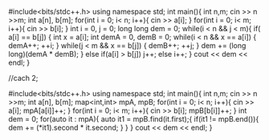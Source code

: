 #include<bits/stdc++.h>
using namespace std;
int main(){
	int n,m; cin >> n >>m;
	int a[n], b[m];
	for(int i = 0; i< n; i++){
		cin >> a[i];
	}
	for(int i = 0; i< m; i++){
		cin >> b[i];
	}
	int i = 0, j = 0; 
	long long dem = 0;
	while(i < n && j < m){
		if( a[i] == b[j]) {
			int x = a[i];
		     int demA = 0, demB = 0;
		     while(i < n && x == a[i])
		     {
		     	demA++;
		     	++i;
			 }
			 while(j < m && x == b[j])
		     {
		     	demB++;
		     	++j;
			 }
			 dem += (long long)(demA * demB);
		   }
		else if(a[i] > b[j]) j++;
		else i++;
	}
	cout << dem << endl;
}









//cach 2;

#include<bits/stdc++.h>
using namespace std;
int main(){
	int n,m; cin >> n >>m;
	int a[n], b[m];
	map<int,int> mpA, mpB;
	for(int i = 0; i< n; i++){
		cin >> a[i];
		mpA[a[i]]++;
	}
	for(int i = 0; i< m; i++){
		cin >> b[i];
		mpB[b[i]]++;
	}
	int dem = 0;
	for(auto it : mpA){
		auto it1 = mpB.find(it.first);{
			if(it1 != mpB.end()){
				dem += (*it1).second * it.second;
			}
		}
	}
	cout << dem << endl;
}
	
